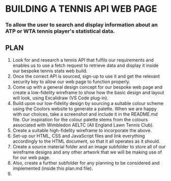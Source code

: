 # BUILDING A TENNIS API WEB PAGE

### To allow the user to search and display information about an ATP or WTA tennis player's statistical data.

## PLAN

1. Look for and research a tennis API that fulfils our requirements and enables us to use a fetch request to retrieve data and display it inside our bespoke tennis stats web build.
2. Once the correct API is sourced, sign-up to use it and get the relevant security key to allow our web page to function properly.
3. Come up with a general design concept for our bespoke web page and create a low-fidelity wireframe to show how the basic design and layout will look, using Excalidraw (VS Code plug-in).
4. Build upon our low-fidelity design by sourcing a suitable colour scheme using the Coolors website to generate a palette. When we are happy with our choices, take a screenshot and include it in the README.md file. Our inspiration for the colour palette stems from the colours associated with Wimbledon AELTC (All England Lawn Tennis Club).
5. Create a suitable high-fidelity wireframe to incorporate the above.
6. Set-up our HTML, CSS and JavaScript files and link everything accordingly to the HTML document, so that it all operates as it should.
7. Create a source material folder and an image subfolder to store all of our wireframe designs and any other artwork that we will be making use of for our web page.
8. Also, create a further subfolder for any planning to be considered and implemented (inside this plan.md file).
9.
